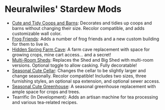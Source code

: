 # Neuralwiles' Stardew Mods
* [Cute and Tidy Coops and Barns](https://www.nexusmods.com/stardewvalley/mods/21563): Decorates and tidies up coops and barns without changing their size. Recolor compatible, and adds customizable wall color.
* [Frog Friends](https://www.nexusmods.com/stardewvalley/mods/20657/): Adds a number of frog friends and a new custom building for them to live in.
* [Hidden Spring Farm Cave](https://www.nexusmods.com/stardewvalley/mods/23736): A farm cave replacement with space for growing crops, mine cart access... and a secret!
* [Multi-Room Sheds](https://www.nexusmods.com/stardewvalley/mods/23345): Replaces the Shed and Big Shed with multi-room versions. Optional toggle to allow casking. Fully decoratable!
* [Seasonal Cute Cellar](https://www.nexusmods.com/stardewvalley/mods/13845): Changes the cellar to be slightly larger and change seasonally. Recolor compatible! Includes two sizes, three furnishing styles, an optional spa extension, and optional sewer access.
* [Seasonal Cute Greenhouse](https://www.nexusmods.com/stardewvalley/mods/23650): A seasonal greenhouse replacement with ample space for crops and trees. 
* Tearrific (In Development): Adds an artisan machine for tea processing and various tea-related recipes.

